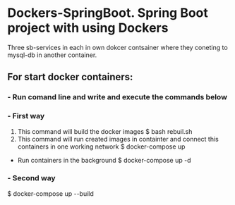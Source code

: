 # Dockers-SpringBoot. Spring Boot project with using Dockers
Three sb-services in each in own dokcer contsainer where they coneting to mysql-db in another container.

## For start docker containers:
### - Run comand line and write and execute the commands below
### - First way
1. This command will build the docker images
$ bash rebuil.sh
2. This command will run created images in containter and connect this containers in one working network
$ docker-compose up
- Run containers in the background
$ docker-compose up -d
### - Second way
$ docker-compose up --build

